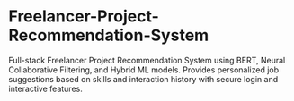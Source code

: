 # Freelancer-Project-Recommendation-System
Full-stack Freelancer Project Recommendation System using BERT, Neural Collaborative Filtering, and Hybrid ML models. Provides personalized job suggestions based on skills and interaction history with secure login and interactive features.
